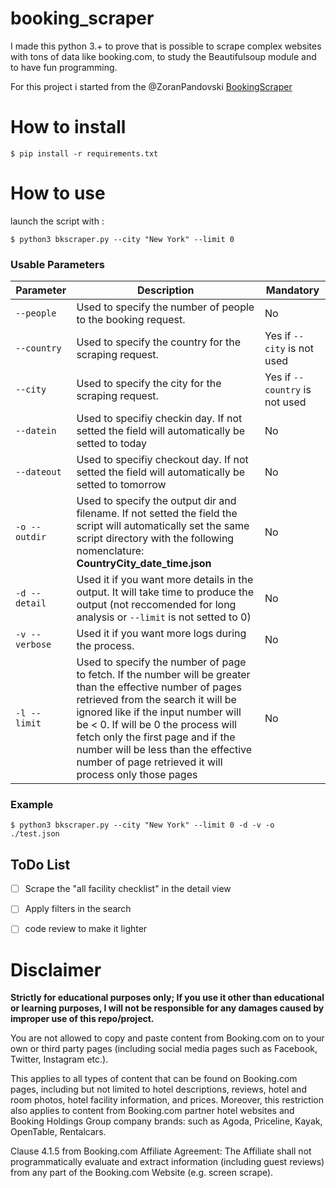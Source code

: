 # booking_scraper

I made this python 3.+ to prove that is possible to scrape complex websites with tons of data like booking.com, to study the Beautifulsoup module and to have fun programming.

For this project i started from the @ZoranPandovski [BookingScraper](https://github.com/ZoranPandovski/BookingScraper)

# How to install

`$ pip install -r requirements.txt`

# How to use 

launch the script with :

`$ python3 bkscraper.py --city "New York" --limit 0 `

### Usable Parameters

| Parameter  | Description | Mandatory |
| ------------- | ------------- |------------- |
| `--people`  | Used to specify the number of people to the booking request.  | No |
| `--country`  | Used to specify the country for the scraping request.  | Yes if `--city` is not used |
| `--city`  | Used to specify the city for the scraping request.  | Yes if `--country` is not used |
| `--datein`  | Used to specifiy checkin day. If not setted the field will automatically be setted to today  | No |
| `--dateout`  | Used to specifiy checkout day. If not setted the field will automatically be setted to tomorrow  | No |
| `-o --outdir`  | Used to specify the output dir and filename. If not setted the field the script will automatically set the same script directory with the following nomenclature: **CountryCity_date_time.json** | No |
| `-d --detail`  | Used it if you want more details in the output. It will take time to produce the output (not reccomended for long analysis or `--limit` is not setted to 0)  | No |
| `-v --verbose`  | Used it if you want more logs during the process. | No |
| `-l --limit`  | Used to specify the number of page to fetch. If the number will be greater than the effective number of pages retrieved from the search it will be ignored like if the input number will be < 0. If will be 0 the process will fetch only the first page and if the number will be less than the effective number of page retrieved it will process only those pages | No |

### Example

`$ python3 bkscraper.py --city "New York" --limit 0 -d -v -o ./test.json`

## ToDo List

- [ ] Scrape the "all facility checklist" in the detail view

- [ ] Apply filters in the search

- [ ] code review to make it lighter

# Disclaimer

**Strictly for educational purposes only; If you use it other than educational or learning purposes, I will not be responsible for any damages caused by improper use of this repo/project.**


You are not allowed to copy and paste content from Booking.com on to your own or third party pages (including social media pages such as Facebook, Twitter, Instagram etc.).

This applies to all types of content that can be found on Booking.com pages, including but not limited to hotel descriptions, reviews, hotel and room photos, hotel facility information, and prices. Moreover, this restriction also applies to content from Booking.com partner hotel websites and Booking Holdings Group company brands: such as Agoda, Priceline, Kayak, OpenTable, Rentalcars.

Clause 4.1.5 from Booking.com Affiliate Agreement: The Affiliate shall not programmatically evaluate and extract information (including guest reviews) from any part of the Booking.com Website (e.g. screen scrape).
